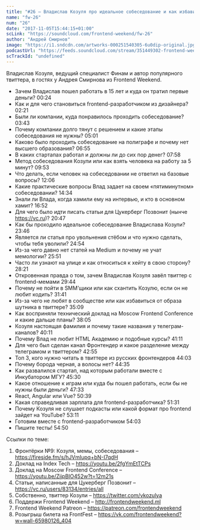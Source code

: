 ```yaml
---
title: "#26 – Владислав Козуля про идеальное собеседование и как избавиться от образа шутника в твиттере"
name: "fw-26"
num: "26"
date: "2017-11-05T15:44:15+01:00"
scLink: "https://soundcloud.com/frontend-weekend/fw-26"
author: "Андрей Смирнов"
image: "https://i1.sndcdn.com/artworks-000251540305-6u0dip-original.jpg"
podcastUrl: "https://feeds.soundcloud.com/stream/351449302-frontend-weekend-fw-26.m4a"
scTrackId: "undefined"
---
```

Владислав Козуля, ведущий специалист Финам и автор популярного твиттера, в гостях у Андрея Смирнова из Frontend Weekend.

- Зачем Владислав пошел работать в 15 лет и куда он тратил первые деньги? <timecode sec="24">00:24</timecode>
- Как и для чего становиться frontend-разработчиком из дизайнера? <timecode sec="141">02:21</timecode>
- Были ли компании, куда понравилось проходить собеседование? <timecode sec="223">03:43</timecode>
- Почему компании долго тянут с решением и какие этапы собеседования не нужны? <timecode sec="301">05:01</timecode>
- Каково было проходить собеседование на полиграфе и почему нет высшего образования? <timecode sec="415">06:55</timecode>
- В каких стартапах работал и должны ли до сих пор денег? <timecode sec="478">07:58</timecode>
- Метод собеседования Козули или как взять человека на работу за 5 минут? <timecode sec="593">09:53</timecode>
- Что делать, если человек на собеседовании не ответил на базовые вопросы? <timecode sec="726">12:06</timecode>
- Какие практические вопросы Влад задает на своем «пятиминутном» собеседовании? <timecode sec="874">14:34</timecode>
- Знали ли Влада, когда хамили ему на интервью, и кто в основном хамит? <timecode sec="1012">16:52</timecode>
- Для чего было идти писать статьи для Цукерберг Позвонит (нынче https://vc.ru)? <timecode sec="1247">20:47</timecode>
- Как бы проходило идеальное собеседование Владислава Козули? <timecode sec="1426">23:46</timecode>
- Является ли статья про увольнения стёбом и что нужно сделать, чтобы тебя уволили? <timecode sec="1494">24:54</timecode>
- Из-за чего давно нет статей на Medium и почему не учат мемологии? <timecode sec="1551">25:51</timecode>
- Часто ли узнают на улице и как относиться к хейту в свою сторону? <timecode sec="1701">28:21</timecode>
- Откровенная правда о том, зачем Владислав Козуля завёл твиттер с frontend-мемами <timecode sec="1784">29:44</timecode>
- Почему не пойти в SMM’щики или как схантить Козулю, если он не любит кодить? <timecode sec="1901">31:41</timecode>
- Из-за чего не любят в сообществе или как избавиться от образа шутника в твиттере? <timecode sec="2109">35:09</timecode>
- Как восприняли технический доклад на Moscow Frontend Conference и какие дальше планы? <timecode sec="2285">38:05</timecode>
- Козуля настоящая фамилия и почему такие названия у телеграм-каналов? <timecode sec="2411">40:11</timecode>
- Почему Влад не любит HTML Академию и подобные курсы? <timecode sec="2471">41:11</timecode>
- Для чего был сделан канал Фронтендер и какое разделение между телеграмом и твиттером? <timecode sec="2575">42:55</timecode>
- Топ 3, кого нужно читать в твиттере из русских фронтендеров <timecode sec="2643">44:03</timecode>
- Почему борода черная, а волосы нет? <timecode sec="2675">44:35</timecode>
- Как развалился стартап, над которым работали вместе с Инкубатором МГУ? <timecode sec="2730">45:30</timecode>
- Какое отношение к играм или куда бы пошел работать, если бы не нужны были деньги? <timecode sec="2853">47:33</timecode>
- React, Angular или Vue? <timecode sec="3039">50:39</timecode>
- Какая справедливая зарплата для frontend-разработчика? <timecode sec="3091">51:31</timecode>
- Почему Козуля не слушает подкасты или какой формат про frontend зайдет на YouTube? <timecode sec="3191">53:11</timecode>
- Готовим вместе с frontend-разработчиком <timecode sec="3243">54:03</timecode>
- Пишите тесты! <timecode sec="3290">54:50</timecode>

Ссылки по теме:
1) Фронтёрки №9: Козуля, мемы, собеседования – https://fireside.fm/s/hJVmIupq+bN-I7qdH
2) Доклад на Index Tech – https://youtu.be/2fgYmEtTCPs
3) Доклад на Moscow Frontend Conference – https://youtu.be/ZijpBIO452w?t=12m21s
4) Статьи, написанные для Цукерберг Позвонит – https://vc.ru/users/83134/entries/all
5) Собственно, твиттер Козули – https://twitter.com/vkozulya
6) Поддержи Frontend Weekend – http://frontendweekend.ml
7) Frontend Weekend Patreon – https://patreon.com/frontendweekend
8) Розыгрыш билета на FrontFest – https://vk.com/frontendweekend?w=wall-65980126_404